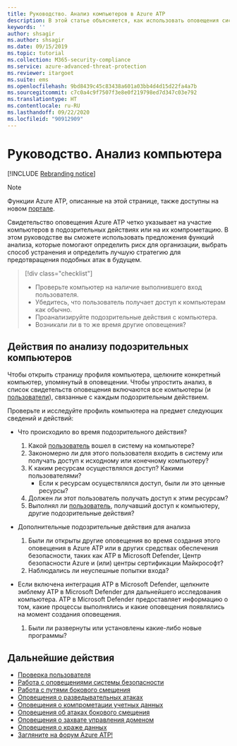 ```yaml
---
title: Руководство. Анализ компьютеров в Azure ATP
description: В этой статье объясняется, как использовать оповещения системы безопасности Azure ATP для изучения подозрительного компьютера.
keywords: ''
author: shsagir
ms.author: shsagir
ms.date: 09/15/2019
ms.topic: tutorial
ms.collection: M365-security-compliance
ms.service: azure-advanced-threat-protection
ms.reviewer: itargoet
ms.suite: ems
ms.openlocfilehash: 9bd8439c45c83438a601a03bb4d4d15d22fa4a7b
ms.sourcegitcommit: c7c0a4c9f7507f3e8e0f219798ed7d347c03e792
ms.translationtype: HT
ms.contentlocale: ru-RU
ms.lasthandoff: 09/22/2020
ms.locfileid: "90912909"
---
```

# <a name="tutorial-investigate-a-computer"></a>Руководство. Анализ компьютера

[!INCLUDE [Rebranding notice](includes/rebranding.md)]

> [!NOTE]
> Функции Azure ATP, описанные на этой странице, также доступны на новом [портале](https://portal.cloudappsecurity.com).

Свидетельство оповещения Azure ATP четко указывает на участие компьютеров в подозрительных действиях или на их компрометацию. В этом руководстве вы сможете использовать предложения функций анализа, которые помогают определить риск для организации, выбрать способ устранения и определить лучшую стратегию для предотвращения подобных атак в будущем.  

> [!div class="checklist"]
> * Проверьте компьютер на наличие выполнившего вход пользователя.
> * Убедитесь, что пользователь получает доступ к компьютерам как обычно.
> * Проанализируйте подозрительные действия с компьютера.
> * Возникали ли в то же время другие оповещения?


## <a name="investigation-steps-for-suspicious-computers"></a>Действия по анализу подозрительных компьютеров

Чтобы открыть страницу профиля компьютера, щелкните конкретный компьютер, упомянутый в оповещении. Чтобы упростить анализ, в список свидетельств оповещения включаются все компьютеры (и [пользователи](investigate-a-user.md)), связанные с каждым подозрительным действием.

Проверьте и исследуйте профиль компьютера на предмет следующих сведений и действий:

- Что происходило во время подозрительного действия?  
  1. Какой [пользователь](investigate-a-user.md) вошел в систему на компьютере?
  2. Закономерно ли для этого пользователя входить в систему или получать доступ к исходному или конечному компьютеру?
  3. К каким ресурсам осуществлялся доступ? Какими пользователями?
      - Если к ресурсам осуществлялся доступ, были ли это ценные ресурсы?
  4. Должен ли этот пользователь получать доступ к этим ресурсам?
  5. Выполнял ли [пользователь](investigate-a-user.md), получавший доступ к компьютеру, другие подозрительные действия?

- Дополнительные подозрительные действия для анализа
    1. Были ли открыты другие оповещения во время создания этого оповещения в Azure ATP или в других средствах обеспечения безопасности, таких как ATP в Microsoft Defender, Центр безопасности Azure и (или) центры сертификации Майкрософт?
    2. Наблюдались ли неуспешные попытки входа?


- Если включена интеграция ATP в Microsoft Defender, щелкните эмблему ATP в Microsoft Defender для дальнейшего исследования компьютера. ATP в Microsoft Defender предоставляет информацию о том, какие процессы выполнялись и какие оповещения появлялись на момент создания оповещения.
    1. Были ли развернуты или установлены какие-либо новые программы?

## <a name="next-steps"></a>Дальнейшие действия

- [Проверка пользователя](investigate-a-user.md)
- [Работа с оповещениями системы безопасности](working-with-suspicious-activities.md)
- [Работа с путями бокового смещения](use-case-lateral-movement-path.md)
- [Оповещения о разведывательных атаках](reconnaissance-alerts.md)
- [Оповещения о компрометации учетных данных](compromised-credentials-alerts.md)
- [Оповещения об атаках бокового смещения](lateral-movement-alerts.md)
- [Оповещения о захвате управления доменом](domain-dominance-alerts.md)
- [Оповещения о краже данных](exfiltration-alerts.md)
- [Загляните на форум Azure ATP!](https://aka.ms/azureatpcommunity)
